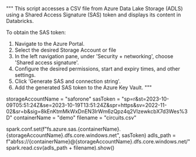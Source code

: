 """
This script accesses a CSV file from Azure Data Lake Storage (ADLS) using a Shared Access Signature (SAS) token and displays its content in Databricks.

To obtain the SAS token:
1. Navigate to the Azure Portal.
2. Select the desired Storage Account or file
3. In the left navigation pane, under 'Security + networking', choose 'Shared access signature'.
4. Configure the desired permissions, start and expiry times, and other settings.
5. Click 'Generate SAS and connection string'.
6. Add the generated SAS token to the Azure Key Vault.
"""


storageAccountName = "saforone" 
sasToken = "sp=r&st=2023-10-09T05:51:24Z&se=2023-10-19T13:51:24Z&spr=https&sv=2022-11-02&sr=b&sig=8kEnKtmMkWxDnEN3IrWm6zQpz4q2VIzewkcbX7d3Wes%3D" 
containerName = "demo"
filename = "circuits.csv"

spark.conf.set(f"fs.azure.sas.{containerName}.{storageAccountName}.dfs.core.windows.net", sasToken) 
adls_path = f"abfss://{containerName}@{storageAccountName}.dfs.core.windows.net/" 
spark.read.csv(adls_path + filename).show()